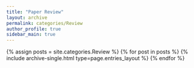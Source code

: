 ```yaml
---
title: "Paper Review"
layout: archive
permalink: categories/Review
author_profile: true
sidebar_main: true
---
```


{% assign posts = site.categories.Review %}  <!--Change category-->
{% for post in posts %} {% include archive-single.html type=page.entries_layout %} {% endfor %}

<!-- add to /_includes/nav_list_main -->
